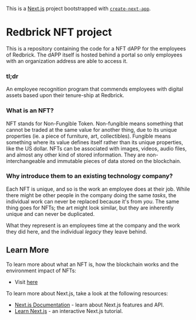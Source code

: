 This is a [Next.js](https://nextjs.org/) project bootstrapped with [`create-next-app`](https://github.com/vercel/next.js/tree/canary/packages/create-next-app).

# Redbrick NFT project

This is a repository containing the code for a NFT dAPP for the employees of Redbrick. The dAPP itself is hosted behind a portal so only employees with an organization address are able to access it.

### tl;dr

An employee recognition program that commends employees with digital assets based upon their tenure-ship at Redbrick.

### What is an NFT?

NFT stands for Non-Fungible Token. Non-fungible means something that cannot be traded at the same value for another thing, due to its unique properties (ie. a piece of furniture, art, collectibles). Fungible means something where its value defines itself rather than its unique properties, like the US dollar.  NFTs can be associated with images, videos, audio files, and almost any other kind of stored information. They are non-interchangeable and immutable pieces of data stored on the blockchain.

### Why introduce them to an existing technology company? 

Each NFT is unique, and so is the work an employee does at their job. While there might be other people in the company doing the same _tasks_, 
the individual work can never be replaced because it's from _you_. The same thing goes for NFTs; the art might look similar, but they are inherently unique and can never be duplicated. 

What they represent is an employees time at the company and the work they did here, and the individual _legacy_ they leave behind. 

## Learn More

To learn more about what an NFT is, how the blockchain works and the environment impact of NFTs:

- Visit [here](https://drive.google.com/file/d/1uZuRzRnrqNXJDtWK7rg4a5E5LpAim0ZK/view?usp=sharing)

To learn more about Next.js, take a look at the following resources:

- [Next.js Documentation](https://nextjs.org/docs) - learn about Next.js features and API.
- [Learn Next.js](https://nextjs.org/learn) - an interactive Next.js tutorial.
